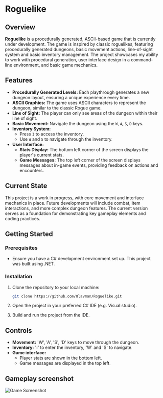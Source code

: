# Roguelike

## Overview

**Roguelike** is a procedurally generated, ASCII-based game that is currently under development. The game is inspired by classic roguelikes, featuring procedurally generated dungeons, basic movement actions, line-of-sight system and basic inventory management. The project showcases my ability to work with procedural generation, user interface design in a command-line environment, and basic game mechanics.

## Features

- **Procedurally Generated Levels:** Each playthrough generates a new dungeon layout, ensuring a unique experience every time.
- **ASCII Graphics:** The game uses ASCII characters to represent the dungeon, similar to the classic Rogue game.
- **Line of Sight:** The player can only see areas of the dungeon within their line of sight.
- **Basic Movement:** Navigate the dungeon using the `W`, `A`, `S`, `D` keys.
- **Inventory System:** 
  - Press `I` to access the inventory.
  - Use `W` and `S` to navigate through the inventory.
- **User Interface:**
  - **Stats Display:** The bottom left corner of the screen displays the player's current stats.
  - **Game Messages:** The top left corner of the screen displays messages about in-game events, providing feedback on actions and encounters.

## Current State

This project is a work in progress, with core movement and interface mechanics in place. Future developments will include combat, item interactions, and more complex dungeon features. The current version serves as a foundation for demonstrating key gameplay elements and coding practices.

## Getting Started

### Prerequisites

- Ensure you have a C# development environment set up. This project was built using .NET.

### Installation

1. Clone the repository to your local machine:
   ```bash
   git clone https://github.com/Olavman/Roguelike.git

2. Open the project in your preferred C# IDE (e.g. Visual studio).

3. Build and run the project from the IDE.

## Controls
- **Movement:** 'W', 'A', 'S', 'D' keys to move through the dungeon.
- **Inventory:** 'I' to enter the inventory, 'W' and 'S' to navigate.
- **Game interface:**
  - Player stats are shown in the bottom left.
  - Game messages are displayed in the top left.
 
## Gameplay screenshot
![Game Screenshot](./Assets/Screenshot.PNG)
